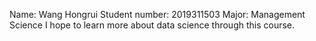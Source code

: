 Name: Wang Hongrui
Student number: 2019311503
Major: Management Science
I hope to learn more about data science through this course.
